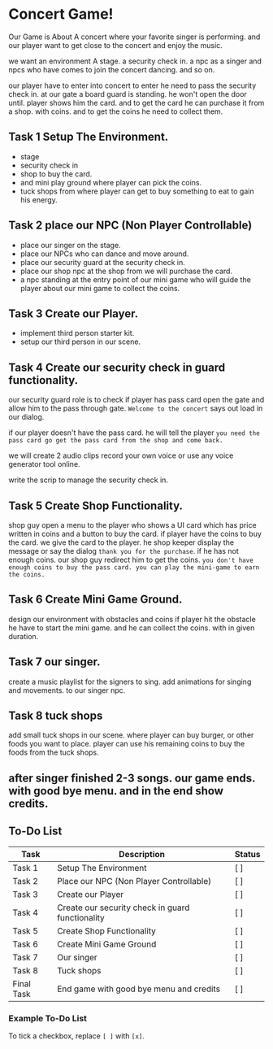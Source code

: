 # Concert Game!

Our Game is About A concert where your favorite singer is performing. and our player want to get close to the concert and enjoy the music.

we want an environment 
A stage.
a security check in.
a npc as a singer
and npcs who have comes to join the concert dancing. and so on.

our player have to enter into concert to enter he need to pass the security check in. at our gate a board guard is standing. he won't open the door until. player shows him the card. and to get the card he can purchase it from a shop. with coins. and to get the coins he need to collect them.

## Task 1 Setup The Environment.
- stage
- security check in
- shop to buy the card.
- and mini play ground where player can pick the coins.
- tuck shops from where player can get to buy something to eat to gain his energy.

## Task 2 place our NPC (Non Player Controllable)
- place our singer on the stage.
- place our NPCs who can dance and move around.
- place our security guard at the security check in.
- place our shop npc at the shop from we will purchase the card.
- a npc standing at the entry point of our mini game who will guide the player about our mini game to collect the coins.

## Task 3 Create our Player.
- implement third person starter kit.
- setup our third person in our scene.

## Task 4 Create our security check in guard functionality.

our security guard role is to check if player has pass card open the gate and allow him to the pass through gate. `Welcome to the concert` says out load in our dialog.

if our player doesn't have the pass card. he will tell the player `you need the pass card go get the pass card from the shop and come back.`

we will create 2 audio clips record your own voice or use any voice generator tool online. 

write the scrip to manage the security check in.

## Task 5 Create Shop Functionality.

shop guy open a menu to the player who shows a UI card which has price written in coins and a button to buy the card. if player have the coins to buy the card. we give the card to the player. he shop keeper display the message or say the dialog `thank you for the purchase`. if he has not enough coins. our shop guy redirect him to get the coins. `you don't have enough coins to buy the pass card. you can play the mini-game to earn the coins.` 

## Task 6 Create Mini Game Ground.

design our environment with obstacles and coins if player hit the obstacle he have to start the mini game. and he can collect the coins. with in given duration.

## Task 7 our singer.
create a music playlist for the signers to sing.
add animations for singing and movements. to our singer npc.

## Task 8 tuck shops
add small tuck shops in our scene. where player can buy burger, or other foods you want to place. player can use his remaining coins to buy the foods from the tuck shops.


## after singer finished 2-3 songs. our game ends. with good bye menu. and in the end show credits.


## To-Do List

| Task | Description | Status |
|------|-------------|--------|
| Task 1 | Setup The Environment | [ ] |
| Task 2 | Place our NPC (Non Player Controllable) | [ ] |
| Task 3 | Create our Player | [ ] |
| Task 4 | Create our security check in guard functionality | [ ] |
| Task 5 | Create Shop Functionality | [ ] |
| Task 6 | Create Mini Game Ground | [ ] |
| Task 7 | Our singer | [ ] |
| Task 8 | Tuck shops | [ ] |
| Final Task | End game with good bye menu and credits | [ ] |

### Example To-Do List

To tick a checkbox, replace `[ ]` with `[x]`.





